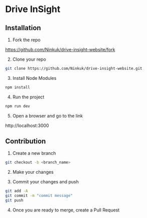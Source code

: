 # Drive InSight

## Installation

1. Fork the repo

https://github.com/Ninkuk/drive-insight-website/fork

2. Clone your repo

```bash
git clone https://github.com/Ninkuk/drive-insight-website.git
```

3. Install Node Modules

```bash
npm install
```

4. Run the project

```bash
npm run dev
```

5. Open a browser and go to the link

http://localhost:3000

## Contribution

1. Create a new branch

```bash
git checkout -b <branch_name>
```

2. Make your changes

3. Commit your changes and push

```bash
git add -A
git commit -m "commit message"
git push
```

4. Once you are ready to merge, create a Pull Request
